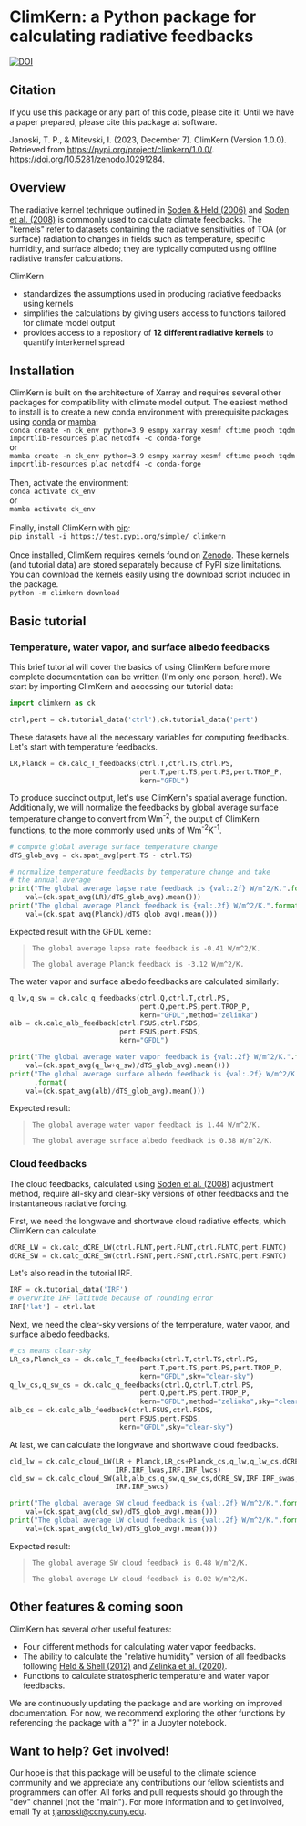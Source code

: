 # ClimKern: a Python package for calculating radiative feedbacks

[![DOI](https://zenodo.org/badge/588323813.svg)](https://zenodo.org/doi/10.5281/zenodo.10291284)

## Citation
If you use this package or any part of this code, please cite it! Until we have a paper prepared, please cite this package at software.

Janoski, T. P., & Mitevski, I. (2023, December 7). ClimKern (Version 1.0.0). Retrieved from https://pypi.org/project/climkern/1.0.0/. <https://doi.org/10.5281/zenodo.10291284>.

## Overview

The radiative kernel technique outlined in [Soden & Held (2006)](https://journals.ametsoc.org/view/journals/clim/19/14/jcli3799.1.xml) and [Soden et al. (2008)](https://journals.ametsoc.org/view/journals/clim/21/14/2007jcli2110.1.xml) is commonly used to calculate climate feedbacks. The "kernels" refer to datasets containing the radiative sensitivities of TOA (or surface) radiation to changes in fields such as temperature, specific humidity, and surface albedo; they are typically computed using offline radiative transfer calculations.

ClimKern
* standardizes the assumptions used in producing radiative feedbacks using kernels
* simplifies the calculations by giving users access to functions tailored for climate model output
* provides access to a repository of **12 different radiative kernels** to quantify interkernel spread

## Installation

ClimKern is built on the architecture of Xarray and requires several other packages for compatibility with climate model output. The easiest method to install is to create a new conda environment with prerequisite packages using [conda](https://conda.io/projects/conda/en/latest/user-guide/install/index.html) or [mamba](https://mamba-framework.readthedocs.io/en/latest/installation_guide.html):  
`conda create -n ck_env python=3.9 esmpy xarray xesmf cftime pooch tqdm importlib-resources plac netcdf4 -c conda-forge`  
or  
`mamba create -n ck_env python=3.9 esmpy xarray xesmf cftime pooch tqdm importlib-resources plac netcdf4 -c conda-forge` 
<br></br>Then, activate the environment:  
`conda activate ck_env`  
or  
`mamba activate ck_env` 
<br></br>
Finally, install ClimKern with [pip](https://pip.pypa.io/en/stable/#):  
`pip install -i https://test.pypi.org/simple/ climkern`
<br></br>
Once installed, ClimKern requires kernels found on [Zenodo](https://zenodo.org/doi/10.5281/zenodo.10223376). These kernels (and tutorial data) are stored separately because of PyPI size limitations. You can download the kernels easily using the download script included in the package.  
`python -m climkern download`

## Basic tutorial
### Temperature, water vapor, and surface albedo feedbacks

This brief tutorial will cover the basics of using ClimKern before more complete documentation can be written (I'm only one person, here!). We start by importing ClimKern and accessing our tutorial data:
```python
import climkern as ck

ctrl,pert = ck.tutorial_data('ctrl'),ck.tutorial_data('pert')
```

These datasets have all the necessary variables for computing feedbacks. Let's start with temperature feedbacks.
```python
LR,Planck = ck.calc_T_feedbacks(ctrl.T,ctrl.TS,ctrl.PS,
                                pert.T,pert.TS,pert.PS,pert.TROP_P,
                                kern="GFDL")
```
To produce succinct output, let's use ClimKern's spatial average function. Additionally, we will normalize the feedbacks by global average surface temperature change to convert from Wm<sup>-2</sup>, the output of ClimKern functions, to the more commonly used units of Wm<sup>-2</sup>K<sup>-1</sup>.
```python
# compute global average surface temperature change
dTS_glob_avg = ck.spat_avg(pert.TS - ctrl.TS)

# normalize temperature feedbacks by temperature change and take
# the annual average
print("The global average lapse rate feedback is {val:.2f} W/m^2/K.".format(
    val=(ck.spat_avg(LR)/dTS_glob_avg).mean()))
print("The global average Planck feedback is {val:.2f} W/m^2/K.".format(
    val=(ck.spat_avg(Planck)/dTS_glob_avg).mean()))
```
Expected result with the GFDL kernel:
> `The global average lapse rate feedback is -0.41 W/m^2/K.`
> 
> `The global average Planck feedback is -3.12 W/m^2/K.`

The water vapor and surface albedo feedbacks are calculated similarly:
```python
q_lw,q_sw = ck.calc_q_feedbacks(ctrl.Q,ctrl.T,ctrl.PS,
                                pert.Q,pert.PS,pert.TROP_P,
                                kern="GFDL",method="zelinka")
alb = ck.calc_alb_feedback(ctrl.FSUS,ctrl.FSDS,
                           pert.FSUS,pert.FSDS,
                           kern="GFDL")

print("The global average water vapor feedback is {val:.2f} W/m^2/K.".format(
    val=(ck.spat_avg(q_lw+q_sw)/dTS_glob_avg).mean()))
print("The global average surface albedo feedback is {val:.2f} W/m^2/K."
      .format(
    val=(ck.spat_avg(alb)/dTS_glob_avg).mean()))
```
Expected result:
>`The global average water vapor feedback is 1.44 W/m^2/K.`
>
>`The global average surface albedo feedback is 0.38 W/m^2/K.`

### Cloud feedbacks
The cloud feedbacks, calculated using [Soden et al. (2008)](https://journals.ametsoc.org/view/journals/clim/21/14/2007jcli2110.1.xml) adjustment method, require all-sky and clear-sky versions of other feedbacks and the instantaneous radiative forcing.

First, we need the longwave and shortwave cloud radiative effects, which ClimKern can calculate.
```python
dCRE_LW = ck.calc_dCRE_LW(ctrl.FLNT,pert.FLNT,ctrl.FLNTC,pert.FLNTC)
dCRE_SW = ck.calc_dCRE_SW(ctrl.FSNT,pert.FSNT,ctrl.FSNTC,pert.FSNTC)
```
Let's also read in the tutorial IRF.
```python
IRF = ck.tutorial_data('IRF')
# overwrite IRF latitude because of rounding error
IRF['lat'] = ctrl.lat
```
Next, we need the clear-sky versions of the temperature, water vapor, and surface albedo feedbacks.
```python
#_cs means clear-sky
LR_cs,Planck_cs = ck.calc_T_feedbacks(ctrl.T,ctrl.TS,ctrl.PS,
                                pert.T,pert.TS,pert.PS,pert.TROP_P,
                                kern="GFDL",sky="clear-sky")
q_lw_cs,q_sw_cs = ck.calc_q_feedbacks(ctrl.Q,ctrl.T,ctrl.PS,
                                pert.Q,pert.PS,pert.TROP_P,
                                kern="GFDL",method="zelinka",sky="clear-sky")
alb_cs = ck.calc_alb_feedback(ctrl.FSUS,ctrl.FSDS,
                           pert.FSUS,pert.FSDS,
                           kern="GFDL",sky="clear-sky")
```
At last, we can calculate the longwave and shortwave cloud feedbacks.
```python
cld_lw = ck.calc_cloud_LW(LR + Planck,LR_cs+Planck_cs,q_lw,q_lw_cs,dCRE_LW,
                          IRF.IRF_lwas,IRF.IRF_lwcs)
cld_sw = ck.calc_cloud_SW(alb,alb_cs,q_sw,q_sw_cs,dCRE_SW,IRF.IRF_swas,
                          IRF.IRF_swcs)

print("The global average SW cloud feedback is {val:.2f} W/m^2/K.".format(
    val=(ck.spat_avg(cld_sw)/dTS_glob_avg).mean()))
print("The global average LW cloud feedback is {val:.2f} W/m^2/K.".format(
    val=(ck.spat_avg(cld_lw)/dTS_glob_avg).mean()))
```
Expected result:
>`The global average SW cloud feedback is 0.48 W/m^2/K.`
>
>`The global average LW cloud feedback is 0.02 W/m^2/K.`

## Other features & coming soon
ClimKern has several other useful features:
- Four different methods for calculating water vapor feedbacks.
- The ability to calculate the "relative humidity" version of all feedbacks following [Held & Shell (2012)](https://journals.ametsoc.org/view/journals/clim/25/8/jcli-d-11-00721.1.xml) and [Zelinka et al. (2020)](https://agupubs.onlinelibrary.wiley.com/doi/10.1029/2019GL085782).
- Functions to calculate stratospheric temperature and water vapor feedbacks.

We are continuously updating the package and are working on improved documentation. For now, we recommend exploring the other functions by referencing the package with a "?" in a Jupyter notebook.

## Want to help? Get involved!
Our hope is that this package will be useful to the climate science community and we appreciate any contributions our fellow scientists and programmers can offer. All forks and pull requests should go through the "dev" channel (not the "main"). For more information and to get involved, email Ty at <tjanoski@ccny.cuny.edu>. 
